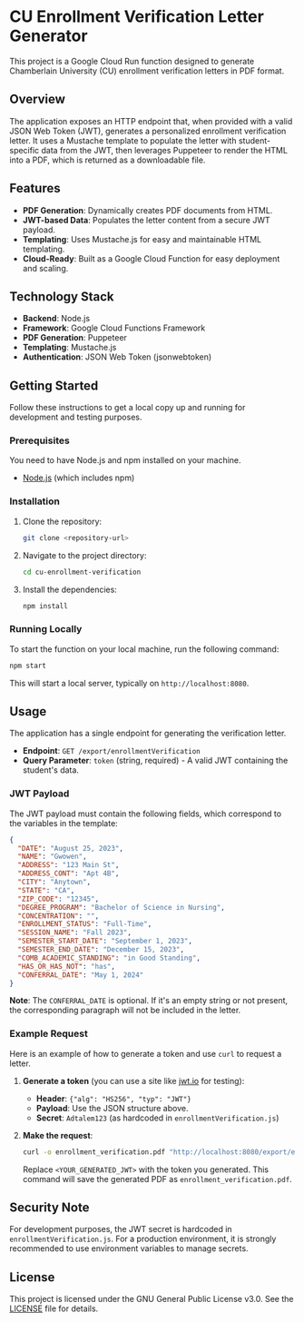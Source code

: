# CU Enrollment Verification Letter Generator

This project is a Google Cloud Run function designed to generate Chamberlain University (CU) enrollment verification letters in PDF format.

## Overview

The application exposes an HTTP endpoint that, when provided with a valid JSON Web Token (JWT), generates a personalized enrollment verification letter. It uses a Mustache template to populate the letter with student-specific data from the JWT, then leverages Puppeteer to render the HTML into a PDF, which is returned as a downloadable file.

## Features

- **PDF Generation**: Dynamically creates PDF documents from HTML.
- **JWT-based Data**: Populates the letter content from a secure JWT payload.
- **Templating**: Uses Mustache.js for easy and maintainable HTML templating.
- **Cloud-Ready**: Built as a Google Cloud Function for easy deployment and scaling.

## Technology Stack

- **Backend**: Node.js
- **Framework**: Google Cloud Functions Framework
- **PDF Generation**: Puppeteer
- **Templating**: Mustache.js
- **Authentication**: JSON Web Token (jsonwebtoken)

## Getting Started

Follow these instructions to get a local copy up and running for development and testing purposes.

### Prerequisites

You need to have Node.js and npm installed on your machine.
- [Node.js](https://nodejs.org/) (which includes npm)

### Installation

1. Clone the repository:
   ```bash
   git clone <repository-url>
   ```
2. Navigate to the project directory:
   ```bash
   cd cu-enrollment-verification
   ```
3. Install the dependencies:
   ```bash
   npm install
   ```

### Running Locally

To start the function on your local machine, run the following command:

```bash
npm start
```

This will start a local server, typically on `http://localhost:8080`.

## Usage

The application has a single endpoint for generating the verification letter.

- **Endpoint**: `GET /export/enrollmentVerification`
- **Query Parameter**: `token` (string, required) - A valid JWT containing the student's data.

### JWT Payload

The JWT payload must contain the following fields, which correspond to the variables in the template:

```json
{
  "DATE": "August 25, 2023",
  "NAME": "Gwowen",
  "ADDRESS": "123 Main St",
  "ADDRESS_CONT": "Apt 4B",
  "CITY": "Anytown",
  "STATE": "CA",
  "ZIP_CODE": "12345",
  "DEGREE_PROGRAM": "Bachelor of Science in Nursing",
  "CONCENTRATION": "",
  "ENROLLMENT_STATUS": "Full-Time",
  "SESSION_NAME": "Fall 2023",
  "SEMESTER_START_DATE": "September 1, 2023",
  "SEMESTER_END_DATE": "December 15, 2023",
  "COMB_ACADEMIC_STANDING": "in Good Standing",
  "HAS_OR_HAS_NOT": "has",
  "CONFERRAL_DATE": "May 1, 2024"
}
```
**Note**: The `CONFERRAL_DATE` is optional. If it's an empty string or not present, the corresponding paragraph will not be included in the letter.

### Example Request

Here is an example of how to generate a token and use `curl` to request a letter.

1.  **Generate a token** (you can use a site like [jwt.io](https://jwt.io) for testing):
    -   **Header**: `{"alg": "HS256", "typ": "JWT"}`
    -   **Payload**: Use the JSON structure above.
    -   **Secret**: `Adtalem123` (as hardcoded in `enrollmentVerification.js`)

2.  **Make the request**:
    ```bash
    curl -o enrollment_verification.pdf "http://localhost:8080/export/enrollmentVerification?token=<YOUR_GENERATED_JWT>"
    ```
    Replace `<YOUR_GENERATED_JWT>` with the token you generated. This command will save the generated PDF as `enrollment_verification.pdf`.

## Security Note

For development purposes, the JWT secret is hardcoded in `enrollmentVerification.js`. For a production environment, it is strongly recommended to use environment variables to manage secrets.

## License

This project is licensed under the GNU General Public License v3.0. See the [LICENSE](LICENSE) file for details.